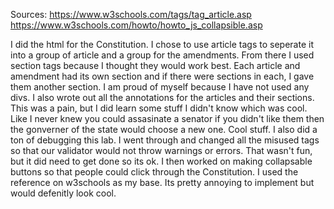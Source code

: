 Sources: 
    https://www.w3schools.com/tags/tag_article.asp
    https://www.w3schools.com/howto/howto_js_collapsible.asp


I did the html for the Constitution. I chose to use article tags to seperate it into a 
group of article and a group for the amendments. From there I used section tags
because I thought they would work best. Each article and amendment had its own section
and if there were sections in each, I gave them another section. I am proud of myself
because I have not used any divs.
I also wrote out all the annotations for the articles and their sections. This was a 
pain, but I did learn some stuff I didn't know which was cool. Like I never knew you 
could assasinate a senator if you didn't like them then the gonverner of the state would
choose a new one. Cool stuff. 
I also did a ton of debugging this lab. I went through and changed all the misused tags
so that our validator would not throw warnings or errors. That wasn't fun, but it did 
need to get done so its ok.
I then worked on making collapsable buttons so that people could click through the 
Constitution. I used the reference on w3schools as my base. Its pretty annoying to implement
but would defenitly look cool.